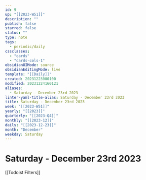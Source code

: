 ```yaml
---
id: 9
up: "[[2023-W51]]"
description: ""
publish: false
starred: false
status: ""
type: note
tags:
  - periodic/daily
cssclasses:
  - "cards"
  - "cards-cols-1"
obsidianUIMode: source
obsidianEditingMode: live
template: "[[Daily]]"
created: 20231223000100
modified: 20231224160121
aliases:
  - Saturday - December 23rd 2023
linter-yaml-title-alias: Saturday - December 23rd 2023
title: Saturday - December 23rd 2023
week: "[[2023-W51]]"
yearly: "[[2023]]"
quarterly: "[[2023-Q4]]"
monthly: "[[2023-12]]"
daily: "[[2023-12-23]]"
month: "December"
weekday: Saturday
---
```


# Saturday - December 23rd 2023

[[Todoist Filters]]

